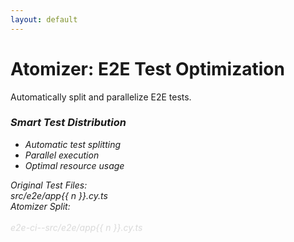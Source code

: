 ```yaml
---
layout: default
---
```


# Atomizer: E2E Test Optimization

<div class="mt-12">
  <div v-click class="text-xl mb-8">
    Automatically split and parallelize E2E tests.
  </div>

  <div class="grid grid-cols-2 gap-8">
    <div v-click class="space-y-6">
      <div class="bg-purple-50 dark:bg-purple-900 p-6 rounded-lg">
        <h3 class="font-bold text-lg mb-4">
          <i class="i-mdi-atom mr-2" />
          Smart Test Distribution
        </h3>
        <ul class="list-disc ml-4 space-y-2">
          <li>Automatic test splitting</li>
          <li>Parallel execution</li>
          <li>Optimal resource usage</li>
        </ul>
      </div>
    </div>
    <div v-click class="flex items-center justify-center">
      <div class="relative w-full">
        <div class="space-y-4">
          <div class="text-sm font-mono opacity-50 mb-6">Original Test Files:</div>
          <div v-for="n in 4" :key="`orig-${n}`" class="test-block">
            src/e2e/app{{ n }}.cy.ts
          </div>
          <div class="text-sm font-mono opacity-50 my-6">Atomizer Split:</div>
          <div v-for="n in 4" :key="`split-${n}`" class="test-block split" :style="{ animationDelay: `${n * 0.2}s` }">
            e2e-ci--src/e2e/app{{ n }}.cy.ts
          </div>
        </div>
      </div>
    </div>
  </div>
</div>

<style>
.test-block {
  @apply p-2 text-sm font-mono rounded;
  @apply bg-gray-100 dark:bg-gray-800;
}

.test-block.split {
  @apply bg-blue-50 dark:bg-blue-900;
  animation: slideIn 0.5s ease-out forwards;
  opacity: 0;
  transform: translateY(20px);
}

@keyframes slideIn {
  to {
    opacity: 1;
    transform: translateY(0);
  }
}
</style>
